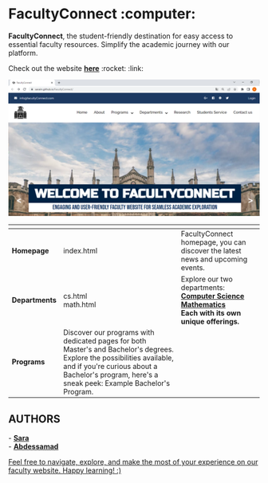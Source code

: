 <h1 >FacultyConnect :computer:</h1> 


<p> <b>FacultyConnect</b>, the student-friendly destination for easy access to essential faculty resources. 
Simplify the academic journey with our platform. </p>
<p>  Check out the website <b><a href="https://saraiin.github.io/FacultyConnect/">here</a></b> :rocket: :link:
<center><img src="https://github.com/Saraiin/FacultyConnect/blob/main/images/facultyconnect.png?raw=true"  width="800"/></center>

<table>
<thead> 
<tr> <th></th> <th></th> <th></th> 
</tr></thead>
<tbody>
<tr>
<td> <b>Homepage</b></td>
<td>index.html</td>
<td> FacultyConnect homepage, you can discover the latest news and upcoming events.</td>
</tr>
<tr> 
<td><b> Departments</b> </td>
<td> cs.html <br> math.html
<td>Explore our two departments: <br> <b><a href='https://saraiin.github.io/FacultyConnect/cs.html'> Computer Science</a> <br>
 <b><a href='https://saraiin.github.io/FacultyConnect/math.html'>Mathematics</a></b><br> Each with its own unique offerings.</td>
 </tr>
<tr>
<td><b>Programs</b></td>
<td>  Discover our programs with dedicated pages for both Master's and Bachelor's degrees. Explore the possibilities available, and if you're curious about a Bachelor's program, here's a sneak peek: Example Bachelor's Program.</td>
</tr>
</tbody>
</table>


<h2>AUTHORS </h2>
- <strong> <a href=""> Sara</a> </strong> <br>
- <strong> <a href="">Abdessamad </strong> <br>

<p> Feel free to navigate, explore, and make the most of your experience on our faculty website. Happy learning! :) </p>